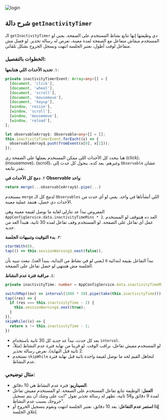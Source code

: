 
![login](https://github.com/user-attachments/assets/89bfbfb8-0a37-447e-b341-1cf9a4eb29ae)

## شرح دالة `getInactivityTimer`

الـ `getInactivityTimer` دي وظيفتها إنها تتابع نشاط المستخدم على الصفحة. يعني لو المستخدم مبقاش متفاعل مع الصفحة لمدة معينة، نعرض له رسالة تحذير. لو فضل مش متفاعل لوقت أطول، نعتبر الجلسة انتهت ونسجل الخروج بشكل تلقائي.

### الخطوات بالتفصيل:

١. **تحديد الأحداث اللي هنتابعها**:

   ```typescript
   private inactivityTimerEvent: Array<any>[] = [
     [document, 'click'],
     [document, 'wheel'],
     [document, 'scroll'],
     [document, 'mousemove'],
     [document, 'keyup'],
     [window, 'resize'],
     [window, 'scroll'],
     [window, 'mousemove'],
     [window, 'reload'],
   ];

   let observableArray$: Observable<any>[] = [];
   this.inactivityTimerEvent.forEach((x) => {
     observableArray$.push(fromEvent(x[0], x[1]));
   });
   ```
   هنا بنحدد كل الأحداث اللي ممكن المستخدم يعملها على الصفحة زي (click)، (mousemove)، (scroll)، وغيرهم. بعد كده، بنحول كل حدث إلى `Observable` عشان نقدر نتابعه.

٢. **دمج كل الأحداث في Observable واحد**:

   ```typescript
   return merge(...observableArray$).pipe(...)
   ```
   بنستخدم `merge` لدمج كل الـ `Observables` اللي أنشأناها في واحد. يعني لو أي حدث من الأحداث دي حصل، هننفذ عملية معينة.

   المفروض نبدأ عد تنازلي لغاية ما نوصل لقيمة معينة وهي `AppConfigService.data.inactivityTimeMins * 2`. العد ده هيتوقف لو المستخدم عمل أي تفاعل على الصفحة. لو المستخدم وقف تفاعل لمده 30 ثانية، هنبدأ العد من جديد.

٣. **بدء التوقيت وتنبيهات الجلسة**:

   ```typescript
   startWith(0),
   tap(() => this.sessionWarning$.next(false)),
   ```
   نبدأ التفاعل بقيمة ابتدائية `0` (يعني لو في نشاط من البداية، بنبدأ العد). نبعث تنبيه بأن الجلسة مش هتنتهي لو حصل تفاعل على الصفحة.

٤. **مراقبة فترة عدم النشاط**:

   ```typescript
   private inactivityTime: number = AppConfigService.data.inactivityTimeMins * 2;

   switchMap((ev) => interval(1000 * 30).pipe(take(this.inactivityTime))),
   tap((res) => {
     if (res === this.inactivityTime - 2) {
       this.sessionWarning$.next(true);
     }
   }),
   skipWhile((x) => {
     return x != this.inactivityTime - 1;
   })
   ```
   - بعد كل حدث، نبدأ عد جديد كل 30 ثانية باستخدام `interval`.
   - لو المستخدم مفيش تفاعل، نراقب الوقت. لو قربنا من نهاية فترة عدم النشاط (مثلاً، 2 ثانية قبل النهاية)، نعرض رسالة تحذير.
   - نستخدم `skipWhile` لتجاهل القيم لحد ما نوصل لقيمة واحدة ثانية قبل نهاية فترة عدم النشاط.

### مثال توضيحي:

- **السيناريو**: فترة عدم النشاط هي 10 دقائق.
- **العمل**: الوظيفة تتابع تفاعل المستخدم على الصفحة. لو المستخدم مفيش تفاعل لمدة 9 دقائق و58 ثانية، تظهر له رسالة تحذير تقول "انت على وشك أن يتم تسجيل خروجك بسبب عدم النشاط".
- **إذا استمر عدم التفاعل**: بعد 10 دقائق، نعتبر الجلسة انتهت ونقوم بتسجيل الخروج أو إغلاق الجلسة.

